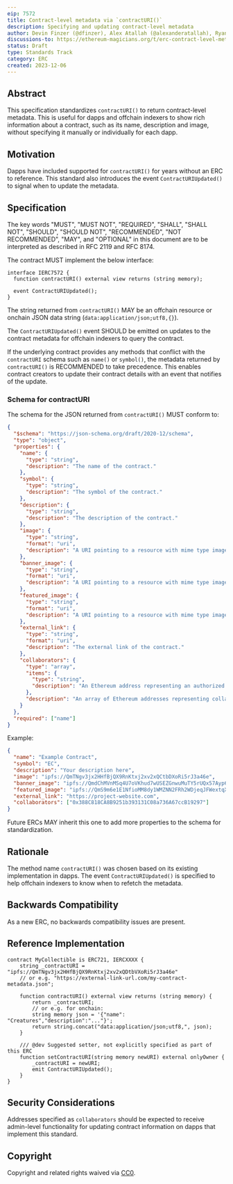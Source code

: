 ```yaml
---
eip: 7572
title: Contract-level metadata via `contractURI()`
description: Specifying and updating contract-level metadata
author: Devin Finzer (@dfinzer), Alex Atallah (@alexanderatallah), Ryan Ghods (@ryanio)
discussions-to: https://ethereum-magicians.org/t/erc-contract-level-metadata-via-contracturi/17157
status: Draft
type: Standards Track
category: ERC
created: 2023-12-06
---
```


## Abstract

This specification standardizes `contractURI()` to return contract-level metadata. This is useful for dapps and offchain indexers to show rich information about a contract, such as its name, description and image, without specifying it manually or individually for each dapp.

## Motivation

Dapps have included supported for `contractURI()` for years without an ERC to reference. This standard also introduces the event `ContractURIUpdated()` to signal when to update the metadata.

## Specification

The key words "MUST", "MUST NOT", "REQUIRED", "SHALL", "SHALL NOT", "SHOULD", "SHOULD NOT", "RECOMMENDED", "NOT RECOMMENDED", "MAY", and "OPTIONAL" in this document are to be interpreted as described in RFC 2119 and RFC 8174.

The contract MUST implement the below interface:

```solidity
interface IERC7572 {
  function contractURI() external view returns (string memory);

  event ContractURIUpdated();
}
```

The string returned from `contractURI()` MAY be an offchain resource or onchain JSON data string (`data:application/json;utf8,{}`).

The `ContractURIUpdated()` event SHOULD be emitted on updates to the contract metadata for offchain indexers to query the contract.

If the underlying contract provides any methods that conflict with the `contractURI` schema such as `name()` or `symbol()`, the metadata returned by `contractURI()` is RECOMMENDED to take precedence. This enables contract creators to update their contract details with an event that notifies of the update.

### Schema for contractURI

The schema for the JSON returned from `contractURI()` MUST conform to:

```json
{
  "$schema": "https://json-schema.org/draft/2020-12/schema",
  "type": "object",
  "properties": {
    "name": {
      "type": "string",
      "description": "The name of the contract."
    },
    "symbol": {
      "type": "string",
      "description": "The symbol of the contract."
    },
    "description": {
      "type": "string",
      "description": "The description of the contract."
    },
    "image": {
      "type": "string",
      "format": "uri",
      "description": "A URI pointing to a resource with mime type image/* that represents the contract, typically displayed as a profile picture for the contract."
    },
    "banner_image": {
      "type": "string",
      "format": "uri",
      "description": "A URI pointing to a resource with mime type image/* that represents the contract, displayed as a banner image for the contract."
    },
    "featured_image": {
      "type": "string",
      "format": "uri",
      "description": "A URI pointing to a resource with mime type image/* that represents the featured image for the contract, typically used for a highlight section."
    },
    "external_link": {
      "type": "string",
      "format": "uri",
      "description": "The external link of the contract."
    },
    "collaborators": {
      "type": "array",
      "items": {
        "type": "string",
        "description": "An Ethereum address representing an authorized editor of the contract."
      },
      "description": "An array of Ethereum addresses representing collaborators (authorized editors) of the contract."
    }
  },
  "required": ["name"]
}
```

Example:

```json
{
  "name": "Example Contract",
  "symbol": "EC",
  "description": "Your description here",
  "image": "ipfs://QmTNgv3jx2HHfBjQX9RnKtxj2xv2xQCtbDXoRi5rJ3a46e",
  "banner_image": "ipfs://QmdChMVnMSq4U7oVKhud7wUSEZGnwuMuTY5rUQx57Ayp6H",
  "featured_image": "ipfs://QmS9m6e1E1NfioMM8dy1WMZNN2FRh2WDjeqJFWextqXCT8",
  "external_link": "https://project-website.com",
  "collaborators": ["0x388C818CA8B9251b393131C08a736A67ccB19297"]
}
```

Future ERCs MAY inherit this one to add more properties to the schema for standardization.

## Rationale

The method name `contractURI()` was chosen based on its existing implementation in dapps. The event `ContractURIUpdated()` is specified to help offchain indexers to know when to refetch the metadata.

## Backwards Compatibility

As a new ERC, no backwards compatibility issues are present.

## Reference Implementation

```solidity
contract MyCollectible is ERC721, IERCXXXX {
    string _contractURI = "ipfs://QmTNgv3jx2HHfBjQX9RnKtxj2xv2xQDtbVXoRi5rJ3a46e"
    // or e.g. "https://external-link-url.com/my-contract-metadata.json";

    function contractURI() external view returns (string memory) {
        return _contractURI;
        // or e.g. for onchain:
        string memory json = '{"name": "Creatures","description":"..."}';
        return string.concat("data:application/json;utf8,", json);
    }

    /// @dev Suggested setter, not explicitly specified as part of this ERC
    function setContractURI(string memory newURI) external onlyOwner {
        _contractURI = newURI;
        emit ContractURIUpdated();
    }
}
```

## Security Considerations

Addresses specified as `collaborators` should be expected to receive admin-level functionality for updating contract information on dapps that implement this standard.

## Copyright

Copyright and related rights waived via [CC0](/LICENSE.md).
